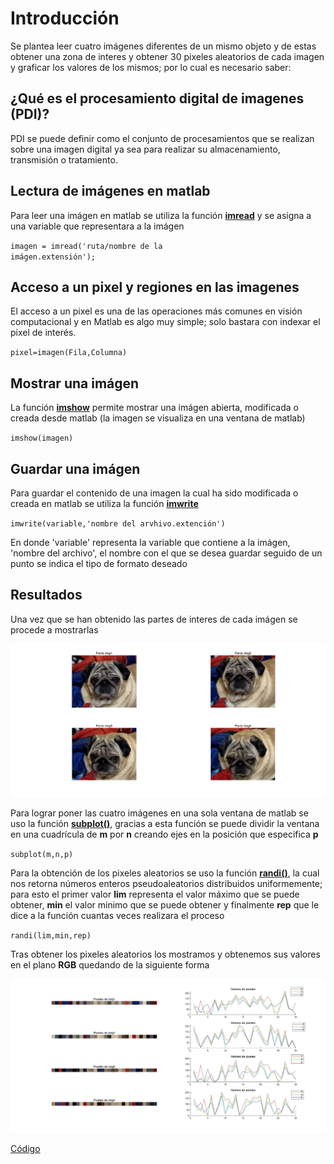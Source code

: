 # Introducción
Se plantea leer cuatro imágenes diferentes de un mismo objeto y de estas obtener una zona de interes y obtener 30 pixeles aleatorios de cada imagen y graficar los valores de los mismos; por lo cual es necesario saber:

## ¿Qué es el procesamiento digital de imagenes (PDI)?
PDI se puede definir como el conjunto de procesamientos que se realizan sobre una imagen digital ya sea para realizar su almacenamiento, transmisión o tratamiento.

## Lectura de imágenes en matlab
Para leer una imágen en matlab se utiliza la función <a href="https://la.mathworks.com/help/matlab/ref/imread.html"> **imread**</a> y se asigna a una variable que representara a la imágen

<code>imagen = imread('ruta/nombre de la imágen.extensión');</code>

## Acceso a un pixel y regiones en las imagenes
El acceso a un pixel es una de las operaciones más comunes en visión computacional y en Matlab es algo muy simple; solo bastara con indexar el pixel de interés.

<code>pixel=imagen(Fila,Columna)</code>


## Mostrar una imágen
La función <a href="https://la.mathworks.com/help/images/ref/imshow.html?searchHighlight=imshow&s_tid=srchtitle_imshow_1">**imshow**</a> permite mostrar una imágen abierta, modificada o creada desde matlab (la imagen se visualiza en una ventana de matlab)

<code>imshow(imagen)</code>

## Guardar una imágen
Para guardar el contenido de una imagen la cual ha sido modificada o creada en matlab se utiliza la función <a href="https://la.mathworks.com/help/matlab/ref/imwrite.html?s_tid=doc_ta">**imwrite**</a>

<code>imwrite(variable,'nombre del arvhivo.extención')</code>

En donde 'variable' representa la variable que contiene a la imágen, 'nombre del archivo', el nombre con el que se desea guardar seguido de un punto se indica el tipo de formato deseado

## Resultados
Una vez que se han obtenido las partes de interes de cada imágen se procede a mostrarlas

<img src="lib/Assets/PartImg.jpg">

Para lograr poner las cuatro imágenes en una sola ventana de matlab se uso la función <a href="https://la.mathworks.com/help/matlab/ref/subplot.html">**subplot()**</a>, gracias a esta función se puede dividir la ventana en una cuadrícula de **m** por **n** creando ejes en la posición que especifica **p**

<code>subplot(m,n,p)</code>

Para la obtención de los pixeles aleatorios se uso la función <a href="https://la.mathworks.com/help/matlab/ref/randi.html?s_tid=doc_ta">**randi()**</a>, la cual nos retorna números enteros pseudoaleatorios distribuidos uniformemente; para esto el primer valor **lim** representa el valor máximo que se puede obtener, **min** el valor minimo que se puede obtener y finalmente **rep** que le dice a la función cuantas veces realizara el proceso

<code>randi(lim,min,rep)</code>

Tras obtener los pixeles aleatorios los mostramos y obtenemos sus valores en el plano **RGB** quedando de la siguiente forma

<img src="lib/Assets/PixDat.jpg">

<a href="https://github.com/ArturoEmmanuelToledoAguado/RGB2BW">Código</a>